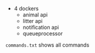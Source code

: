 * 4 dockers
  * animal api
  * litter api
  * notification api
  * queueprocessor 

`commands.txt` shows all commands
